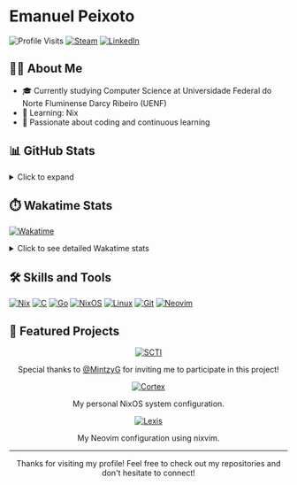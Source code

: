 # Emanuel Peixoto
![Profile Visits](https://komarev.com/ghpvc/?username=EmanuelPeixoto&label=Profile%20Visits&color=blue&style=for-the-badge)
[![Steam](https://img.shields.io/badge/Steam-000000?style=for-the-badge&logo=steam&logoColor=white)](https://steamcommunity.com/id/mortifero_kill/)
[![LinkedIn](https://img.shields.io/badge/LinkedIn-0077B5?style=for-the-badge&logo=linkedin&logoColor=white)](https://www.linkedin.com/in/peixoto-emanuel/)

## 👨‍💻 About Me
- 🎓 Currently studying Computer Science at Universidade Federal do Norte Fluminense Darcy Ribeiro (UENF)
- 🌱 Learning: Nix
- 🚀 Passionate about coding and continuous learning

## 📊 GitHub Stats
<details>
  <summary>Click to expand</summary>
  <p align="center">
    <img width="48%" src="https://github-readme-stats.vercel.app/api?username=EmanuelPeixoto&show_icons=true&theme=midnight-purple&include_all_commits=true&count_private=true&hide_border=true" alt="GitHub Stats"/>
    <br>
    <img width="48%" src="https://github-readme-stats.vercel.app/api/top-langs/?username=EmanuelPeixoto&langs_count=8&layout=compact&theme=midnight-purple&hide=tex" alt="Top Languages"/>
    <br>
    <img width="70%" src="https://streak-stats.demolab.com?user=EmanuelPeixoto&theme=midnight-purple&border_radius=10&date_format=j%20M%5B%20Y%5D&card_width=500&ring=6DEB89&fire=6DEB89" alt="GitHub Streak" />
  </p>
</details>

## ⏱️ Wakatime Stats
[![Wakatime](https://wakatime.com/badge/user/EmanuelPeixoto.svg)](https://wakatime.com/@18f41d49-fdc6-47cb-a2a6-0db7109852ac)
<details>
  <summary>Click to see detailed Wakatime stats</summary>
  
  <img src="https://wakatime.com/share/@18f41d49-fdc6-47cb-a2a6-0db7109852ac/146edba0-2e91-4e41-81ea-fa793c67b267.svg"/>
</details>

## 🛠️ Skills and Tools
[![Nix](https://img.shields.io/badge/-Nix-5277C3?style=flat-square&logo=NixOS&logoColor=white)](https://nixos.org/)
[![C](https://img.shields.io/badge/-C-A8B9CC?style=flat-square&logo=C&logoColor=white)](https://en.cppreference.com/w/c)
[![Go](https://img.shields.io/badge/-Go-00ADD8?style=flat-square&logo=Go&logoColor=white)](https://golang.org/)
[![NixOS](https://img.shields.io/badge/-NixOS-5277C3?style=flat-square&logo=NixOS&logoColor=white)](https://nixos.org/)
[![Linux](https://img.shields.io/badge/-Linux-FCC624?style=flat-square&logo=Linux&logoColor=black)](https://www.kernel.org/)
[![Git](https://img.shields.io/badge/-Git-F05032?style=flat-square&logo=Git&logoColor=white)](https://git-scm.com/)
[![Neovim](https://img.shields.io/badge/-Neovim-57A143?style=flat-square&logo=Neovim&logoColor=white)](https://neovim.io/)

## 🌟 Featured Projects

<p align="center">
  <a href="https://github.com/cciuenf/SCTI-2024">
    <img src="https://github-readme-stats.vercel.app/api/pin/?username=cciuenf&repo=SCTI-2024&theme=midnight-purple" alt="SCTI" />
  </a>
</p>
<p align="center">
  Special thanks to <a href="https://github.com/MintzyG">@MintzyG</a> for inviting me to participate in this project!
</p>

<p align="center">
  <a href="https://github.com/EmanuelPeixoto/Cortex">
    <img src="https://github-readme-stats.vercel.app/api/pin/?username=EmanuelPeixoto&repo=Cortex&theme=midnight-purple" alt="Cortex" />
  </a>
</p>
<p align="center">
  My personal NixOS system configuration.
</p>

<p align="center">
  <a href="https://github.com/EmanuelPeixoto/Lexis">
    <img src="https://github-readme-stats.vercel.app/api/pin/?username=EmanuelPeixoto&repo=Lexis&theme=midnight-purple" alt="Lexis" />
  </a>
</p>
<p align="center">
  My Neovim configuration using nixvim.
</p>

---
<p align="center">Thanks for visiting my profile! Feel free to check out my repositories and don't hesitate to connect!</p>
